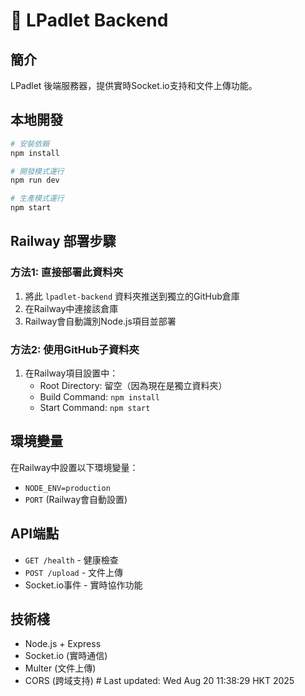 # 🚀 LPadlet Backend

## 簡介
LPadlet 後端服務器，提供實時Socket.io支持和文件上傳功能。

## 本地開發

```bash
# 安裝依賴
npm install

# 開發模式運行
npm run dev

# 生產模式運行
npm start
```

## Railway 部署步驟

### 方法1: 直接部署此資料夾

1. 將此 `lpadlet-backend` 資料夾推送到獨立的GitHub倉庫
2. 在Railway中連接該倉庫
3. Railway會自動識別Node.js項目並部署

### 方法2: 使用GitHub子資料夾

1. 在Railway項目設置中：
   - Root Directory: 留空（因為現在是獨立資料夾）
   - Build Command: `npm install`
   - Start Command: `npm start`

## 環境變量

在Railway中設置以下環境變量：
- `NODE_ENV=production`
- `PORT` (Railway會自動設置)

## API端點

- `GET /health` - 健康檢查
- `POST /upload` - 文件上傳
- Socket.io事件 - 實時協作功能

## 技術棧

- Node.js + Express
- Socket.io (實時通信)
- Multer (文件上傳)
- CORS (跨域支持) # Last updated: Wed Aug 20 11:38:29 HKT 2025
